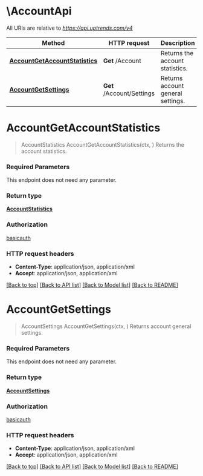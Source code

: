 # \AccountApi

All URIs are relative to *https://api.uptrends.com/v4*

Method | HTTP request | Description
------------- | ------------- | -------------
[**AccountGetAccountStatistics**](AccountApi.md#AccountGetAccountStatistics) | **Get** /Account | Returns the account statistics.
[**AccountGetSettings**](AccountApi.md#AccountGetSettings) | **Get** /Account/Settings | Returns account general settings.


# **AccountGetAccountStatistics**
> AccountStatistics AccountGetAccountStatistics(ctx, )
Returns the account statistics.

### Required Parameters
This endpoint does not need any parameter.

### Return type

[**AccountStatistics**](AccountStatistics.md)

### Authorization

[basicauth](../README.md#basicauth)

### HTTP request headers

 - **Content-Type**: application/json, application/xml
 - **Accept**: application/json, application/xml

[[Back to top]](#) [[Back to API list]](../README.md#documentation-for-api-endpoints) [[Back to Model list]](../README.md#documentation-for-models) [[Back to README]](../README.md)

# **AccountGetSettings**
> AccountSettings AccountGetSettings(ctx, )
Returns account general settings.

### Required Parameters
This endpoint does not need any parameter.

### Return type

[**AccountSettings**](AccountSettings.md)

### Authorization

[basicauth](../README.md#basicauth)

### HTTP request headers

 - **Content-Type**: application/json, application/xml
 - **Accept**: application/json, application/xml

[[Back to top]](#) [[Back to API list]](../README.md#documentation-for-api-endpoints) [[Back to Model list]](../README.md#documentation-for-models) [[Back to README]](../README.md)

